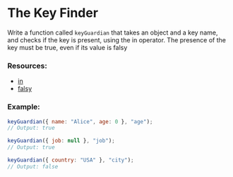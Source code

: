 # The Key Finder

Write a function called `keyGuardian` that takes an object and a key name, and checks if the key is present, using the in operator. The presence of the key must be true, even if its value is falsy

### Resources:

- [in](https://developer.mozilla.org/en-US/docs/Web/JavaScript/Reference/Operators/in)
- [falsy](https://developer.mozilla.org/en-US/docs/Glossary/Falsy)

### Example:

```js
keyGuardian({ name: "Alice", age: 0 }, "age");
// Output: true

keyGuardian({ job: null }, "job");
// Output: true

keyGuardian({ country: "USA" }, "city");
// Output: false
```
